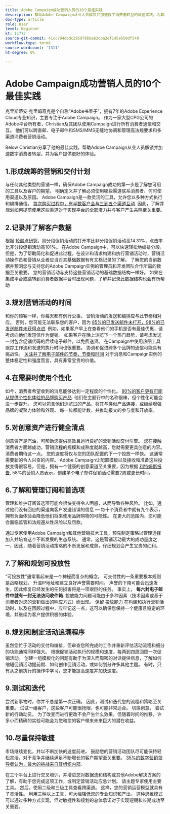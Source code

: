 ```yaml
---
title: Adobe Campaign成功营销人员的10个最佳实践
description: 帮助Adobe Campaign从业人员解锁并加速数字消费者转型的最佳实践，为其客户提供更好的体验。
doc-type: article
role: User
level: Beginner
kt: 11772
source-git-commit: 41cc794dbdc295d76bba63cba2ef145eb50df540
workflow-type: tm+mt
source-wordcount: '1311'
ht-degree: 0%

---
```



# Adobe Campaign成功营销人员的10个最佳实践

克里斯蒂安·克里姆奇克是个自称“Adobe书呆子”，拥有7年的Adobe Experience Cloud专业知识，主要专注于Adobe Campaign。 作为一家大型CPG公司的Adobe平台所有者，Christian及其团队使用Campaign进行所有消费者通信和交互。 他们可以跨直邮、电子邮件和SMS/MMS无缝地协调和管理高法规要求和多渠道消费者营销活动。

Below Christian分享了他的最佳实践，帮助Adobe Campaign从业人员解锁并加速数字消费者转型，并为客户提供更好的体验。


## 1.形成统筹的营销和交付计划

与任何其他类型的营销一样，确保Adobe Campaign成功的第一步是了解您可用的工具以及客户的期望。 明确定义并了解必须使用哪些渠道联系消费者、何时使用渠道以及原因。 Adobe Campaign是一款灵活的工具，允许您以多种方式执行和编排通信。 [每次购买过程中，有半数客户会与三到五个渠道互动](https://www.mckinsey.com/capabilities/operations/our-insights/redefine-the-omnichannel-approach-focus-on-what-truly-matters). 因此，了解并规划如何提前使用这些渠道对于实现平台的全部潜力并与客户产生共鸣至关重要。


## 2.记录并了解客户数据

根据 [轮毂点研究](https://www.linkedin.com/pulse/customer-segmentation-effective-b2b-business-industry-sabreen)，则分段促销活动的打开率比非分段促销活动高14.31%，点击率比非分段促销活动高101%。 在Adobe Campaign中，可以快速轻松地编排分段。 但是，为了帮助简化和促进此过程，在设计和请求构建和执行营销活动时，营销活动操作员和营销从业者应当对其基础数据有有文档记录的了解。 了解您的当前数据并预测您与支持您的Adobe Campaign实例的管理员和开发团队合作所需的数据至关重要。 您的营销活动与支持这些营销活动的基础数据结构一样好。 如果在集成平台或跳转到消费者数据平台时出现问题，了解并记录此数据结构也会有所帮助


## 3.规划营销活动的时间

和你的顾客一样，你每天都有例行公事。 营销活动的发送和编排应与此节奏相对应。 否则，您可能无法联系您的客户，因为 [85%的已发送邮件未打开，98%的已发送邮件未获得点进](https://www.validity.com/resource-center/state-of-email-2021/). 例如，如果客户早上在查看他们的手机是否有最佳优惠，请考虑向他们发短信作为促销。 如果客户在晚上浏览下一个热门趋势，请考虑发送一封包含促销代码的后续电子邮件，以免费送货。 在Campaign中使用热图工具跟踪工作流和发送的执行时间也很重要。 协调和促进跨多个品牌的通信可能具有挑战性。 [关注并了解电子邮件的节奏、节奏和时间](https://experienceleaguecommunities.adobe.com/t5/adobe-campaign-classic-blogs/predictive-send-time-optimization-with-adobe-campaign/ba-p/561554) 对于消息和Campaign实例的整体稳定性和强度而言，具有非常宝贵的价值。


## 4.在需要时使用个性化

如今，消费者希望收到的消息能够达到一定程度的个性化。 [80%的客户更有可能从提供个性化体验的品牌购买产品](https://us.epsilon.com/power-of-me). 他们在主题行中的名称很棒，但个性化可能会进一步提升。 您可以包含他们浏览过的产品，将其与类似产品连接，或继续增强品牌的凝聚力体验和外观。 每一位都能计数，并推动报文的参与度和开放率。


## 5.对创意资产进行健全清点

创意资产是汽油，可帮助您提供高效且运行良好的营销活动交付引擎。 您在接触消费者方面越成功，营销流程的规模和成熟度就越高，您就需要更具创意的内容。 消费者期待这一点。 您的速度将仅与您的团队配置的下一个投放一样快。 这通常需要新的令人兴奋的内容。 Adobe Campaign让配置模板以及接收和准备这些投放变得很容易，但是，拥有一个健康的创意渠道至关重要，因为根据 [利特姆斯报告](https://www.litmus.com/resources/state-of-email/), 58%的营销人员表示，创建单个电子邮件促销活动需要2周或更长时间。


## 6.了解和管理订阅和首选项

管理和维护订阅首选项可能会很快变得令人困惑，从而导致各种风险。 比如，通过他们没有回应的渠道向客户发送错误的信息 — 每十个消费者中就有九个表示，拥有负面体验会降低他们将来使用品牌购物的可能性。 在更大的范围内，您可能会面临监管和法规遵从性风险以及罚款。

通过专家使用Adobe Campaign和其他营销技术工具，预先制定策略以管理选择加入并培育这个不断发展的生态系统。 通常，这是营销活动最大的成功量度之一，因此，随着营销活动策略的不断发展和成熟，仔细规划会产生宝贵的红利。


## 7.了解和规划可投放性

“可投放性”通常看起来是一个神秘而复杂的概念。 可交付性的一条重要根本规则是战略规划。 升温IP地址和建立良好声誉需要时间。 声誉的下降可能会迅速发生，因此修复已经发生的任何损害将是一项艰巨的任务。 事实上， **每六封电子邮件中就有一封无法访问收件箱**. 投放能力问题可能由于多种因素（技术因素或基于消费者对您的营销做出的响应方式）而出现。 保留 [投放能力](https://business.adobe.com/products/campaign/email-deliverability.html) 在构建和执行营销活动时，以及在回顾过程中，应牢记这一点，这可以确保您保持一个健康且稳定的环境，并继续为客户提供积极的体验。


## 8.规划和制定活动追溯程序

虽然您忙于活动的交付和编排，但审查您所完成的工作并重新评估活动流程和细分的功能通常同样强大。 根据促销活动执行的规模和速度，每两到四周回顾一次促销活动。 创建一组模板化的问题有助于为深入而周密的对话提供信息，了解如何缩短促销活动提前期、如何创作促销活动，或如何划分许多其他主题。 有时，只有从之前执行的操作中学习，您才能提高速度并加快速度。



## 9.测试和迭代

尝试新事物时，你并不总是第一次正确。 因此，测试和迭代您的流程和策略至关重要。 试试一组客户，这些客户可能很抢眼，也可能非常适合。 切换创意。 尝试新的行动动员。 为了改变而进行更改不会产生什么效果，但随着时间的推移，许多小而精确的实验可能会为您和您的客户带来未来巨大的潜在收益。



## 10.尽量保持敏捷

市场继续变化，并以不断加快的速度前进。 鼓励您的营销活动团队尽可能保持轻松灵活，对于竞争并继续满足不断增长的客户期望至关重要。 [35%的数字营销领导者认为，最大的挑战来自其组织内部](https://www.gartner.com/en/newsroom/press-releases/gartner-says-35--of-digital-marketing-leaders-believe-the-bigges).

在三个平台上进行交叉培训，并增进您对数据流和结构或其他Adobe解决方案的了解，有助于您完成这项工作，或制定营销活动应急计划。 请主题专家使用主要工具。 然后，使用二级和三级工具查看跨渠道。 这样，您的营销运营模型就具有了灵活性。 利用三种以上工具，可大幅降低您的专业知识和产出。 这种思维模式可以通过多种方式实现，但对敏捷性和规划的总体承诺对于实现短期和长期成功至关重要。
